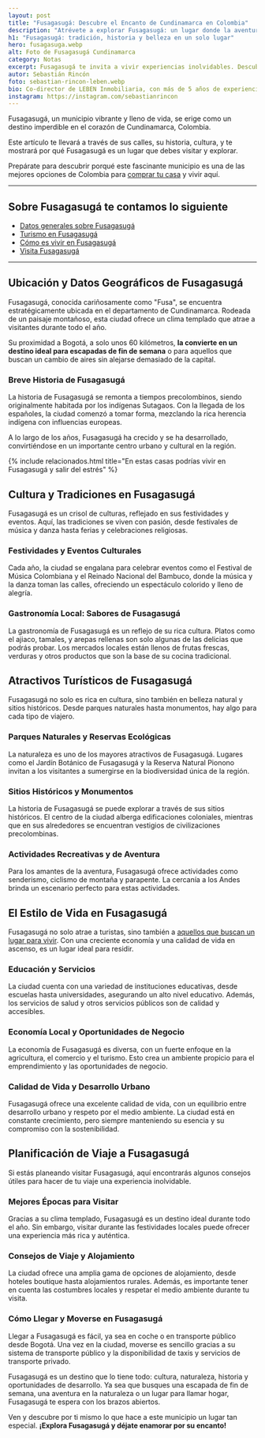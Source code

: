 ```yaml
---
layout: post
title: "Fusagasugá: Descubre el Encanto de Cundinamarca en Colombia"
description: "Atrévete a explorar Fusagasugá: un lugar donde la aventura y la tradición se encuentran. Haz clic para comenzar tu viaje a Cundinamarca."
h1: "Fusagasugá: tradición, historia y belleza en un solo lugar"
hero: fusagasuga.webp
alt: Foto de Fusagasugá Cundinamarca
category: Notas
excerpt: Fusagasugá te invita a vivir experiencias inolvidables. Descubre su rica historia y vibrante cultura. ¡Haz clic para saber más!
autor: Sebastián Rincón
foto: sebastian-rincon-leben.webp
bio: Co-director de LEBEN Inmobiliaria, con más de 5 años de experiencia en el mercado de propiedades de Fusagasugá. Disfruta compartiendo lo que lo enamora de vivir en esta floreciente ciudad.
instagram: https://instagram.com/sebastianrincon
---
```

Fusagasugá, un municipio vibrante y lleno de vida, se erige como un destino imperdible en el corazón de Cundinamarca, Colombia.

Este artículo te llevará a través de sus calles, su historia, cultura, y te mostrará por qué Fusagasugá es un lugar que debes visitar y explorar.

Prepárate para descubrir porqué este fascinante municipio es una de las mejores opciones de Colombia para [comprar tu casa]({{'ventas'|relative_url}} "Compra casa Fusagasuga") y vivir aquí.

-----

## Sobre Fusagasugá te contamos lo siguiente

- [Datos generales sobre Fusagasugá](#ubicación-y-datos-geográficos)
- [Turismo en Fusagasugá](#atractivos-turísticos-de-fusagasugá)
- [Cómo es vivir en Fusagasugá](#el-estilo-de-vida-en-fusagasugá)
- [Visita Fusagasugá](#cómo-llegar-y-moverse-en-fusagasugá)

-----

## Ubicación y Datos Geográficos de Fusagasugá

Fusagasugá, conocida cariñosamente como "Fusa", se encuentra estratégicamente ubicada en el departamento de Cundinamarca. Rodeada de un paisaje montañoso, esta ciudad ofrece un clima templado que atrae a visitantes durante todo el año.

Su proximidad a Bogotá, a solo unos 60 kilómetros, **la convierte en un destino ideal para escapadas de fin de semana** o para aquellos que buscan un cambio de aires sin alejarse demasiado de la capital.

### Breve Historia de Fusagasugá

La historia de Fusagasugá se remonta a tiempos precolombinos, siendo originalmente habitada por los indígenas Sutagaos. Con la llegada de los españoles, la ciudad comenzó a tomar forma, mezclando la rica herencia indígena con influencias europeas.

A lo largo de los años, Fusagasugá ha crecido y se ha desarrollado, convirtiéndose en un importante centro urbano y cultural en la región.

{% include relacionados.html title="En estas casas podrías vivir en Fusagasugá y salir del estrés" %}

## Cultura y Tradiciones en Fusagasugá

Fusagasugá es un crisol de culturas, reflejado en sus festividades y eventos. Aquí, las tradiciones se viven con pasión, desde festivales de música y danza hasta ferias y celebraciones religiosas.

### Festividades y Eventos Culturales

Cada año, la ciudad se engalana para celebrar eventos como el Festival de Música Colombiana y el Reinado Nacional del Bambuco, donde la música y la danza toman las calles, ofreciendo un espectáculo colorido y lleno de alegría.

### Gastronomía Local: Sabores de Fusagasugá

La gastronomía de Fusagasugá es un reflejo de su rica cultura. Platos como el ajiaco, tamales, y arepas rellenas son solo algunas de las delicias que podrás probar. Los mercados locales están llenos de frutas frescas, verduras y otros productos que son la base de su cocina tradicional.

## Atractivos Turísticos de Fusagasugá

Fusagasugá no solo es rica en cultura, sino también en belleza natural y sitios históricos. Desde parques naturales hasta monumentos, hay algo para cada tipo de viajero.

### Parques Naturales y Reservas Ecológicas

La naturaleza es uno de los mayores atractivos de Fusagasugá. Lugares como el Jardín Botánico de Fusagasugá y la Reserva Natural Pionono invitan a los visitantes a sumergirse en la biodiversidad única de la región.

### Sitios Históricos y Monumentos

La historia de Fusagasugá se puede explorar a través de sus sitios históricos. El centro de la ciudad alberga edificaciones coloniales, mientras que en sus alrededores se encuentran vestigios de civilizaciones precolombinas.

### Actividades Recreativas y de Aventura

Para los amantes de la aventura, Fusagasugá ofrece actividades como senderismo, ciclismo de montaña y parapente. La cercanía a los Andes brinda un escenario perfecto para estas actividades.

## El Estilo de Vida en Fusagasugá

Fusagasugá no solo atrae a turistas, sino también a [aquellos que buscan un lugar para vivir]({{'arriendo'|relative_url}} "Arriendo en Fusagasugá"). Con una creciente economía y una calidad de vida en ascenso, es un lugar ideal para residir.

### Educación y Servicios

La ciudad cuenta con una variedad de instituciones educativas, desde escuelas hasta universidades, asegurando un alto nivel educativo. Además, los servicios de salud y otros servicios públicos son de calidad y accesibles.

### Economía Local y Oportunidades de Negocio

La economía de Fusagasugá es diversa, con un fuerte enfoque en la agricultura, el comercio y el turismo. Esto crea un ambiente propicio para el emprendimiento y las oportunidades de negocio.

### Calidad de Vida y Desarrollo Urbano

Fusagasugá ofrece una excelente calidad de vida, con un equilibrio entre desarrollo urbano y respeto por el medio ambiente. La ciudad está en constante crecimiento, pero siempre manteniendo su esencia y su compromiso con la sostenibilidad.

## Planificación de Viaje a Fusagasugá

Si estás planeando visitar Fusagasugá, aquí encontrarás algunos consejos útiles para hacer de tu viaje una experiencia inolvidable.

### Mejores Épocas para Visitar

Gracias a su clima templado, Fusagasugá es un destino ideal durante todo el año. Sin embargo, visitar durante las festividades locales puede ofrecer una experiencia más rica y auténtica.

### Consejos de Viaje y Alojamiento

La ciudad ofrece una amplia gama de opciones de alojamiento, desde hoteles boutique hasta alojamientos rurales. Además, es importante tener en cuenta las costumbres locales y respetar el medio ambiente durante tu visita.

### Cómo Llegar y Moverse en Fusagasugá

Llegar a Fusagasugá es fácil, ya sea en coche o en transporte público desde Bogotá. Una vez en la ciudad, moverse es sencillo gracias a su sistema de transporte público y la disponibilidad de taxis y servicios de transporte privado.

Fusagasugá es un destino que lo tiene todo: cultura, naturaleza, historia y oportunidades de desarrollo. Ya sea que busques una escapada de fin de semana, una aventura en la naturaleza o un lugar para llamar hogar, Fusagasugá te espera con los brazos abiertos.

Ven y descubre por ti mismo lo que hace a este municipio un lugar tan especial. **¡Explora Fusagasugá y déjate enamorar por su encanto!**
